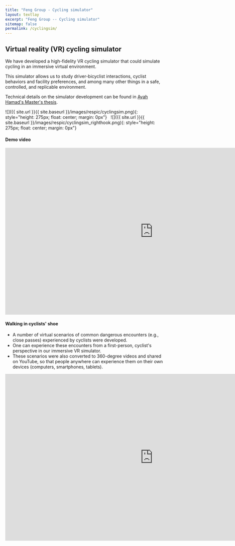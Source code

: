 ```yaml
---
title: "Feng Group - Cycling simulator"
layout: textlay
excerpt: "Feng Group -- Cycling simulator"
sitemap: false
permalink: /cyclingsim/
---
```


## Virtual reality (VR) cycling simulator

We have developed a high-fidelity VR cycling simulator that could simulate cycling in an immersive virtual environment.

This simulator allows us to study driver-bicyclist interactions, cyclist behaviors and facility preferences, and among many other things in a safe, controlled, and replicable environment.

Technical details on the simulator development can be found in [Ayah Hamad's Master's thesis](http://dx.doi.org/10.7302/1035).

![]({{ site.url }}{{ site.baseurl }}/images/respic/cyclingsim.png){: style="height: 275px; float: center; margin: 0px"}
&nbsp;
![]({{ site.url }}{{ site.baseurl }}/images/respic/cyclingsim_righthook.png){: style="height: 275px; float: center; margin: 0px"}

#### Demo video

<iframe width="940" height="530" src="https://www.youtube.com/embed/qgruklgacVs" title="YouTube video player" frameborder="0" allow="accelerometer; autoplay; clipboard-write; encrypted-media; gyroscope; picture-in-picture" allowfullscreen></iframe>

<br>

#### Walking in cyclists' shoe

- A number of virtual scenarios of common dangerous encounters (e.g., close passes) experienced by cyclists were developed.
- One can experience these encounters from a first-person, cyclist's perspective in our immersive VR simulator. 
- These scenarios were also converted to 360-degree videos and shared on YouTube, so that people anywhere can experience them on their own devices (computers, smartphones, tablets). 


<iframe width="940" height="530" src="https://www.youtube.com/embed/videoseries?list=PLzlbBFSTeX9cM2L1V814VCxhbg0Q6GsZ8" title="YouTube video player" frameborder="0" allow="accelerometer; autoplay; clipboard-write; encrypted-media; gyroscope; picture-in-picture" allowfullscreen></iframe>


<br><br>